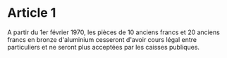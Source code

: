 # Article 1

A partir du 1er février 1970, les pièces de 10 anciens francs et 20 anciens francs en bronze d'aluminium cesseront d'avoir cours légal entre particuliers et ne seront plus acceptées par les caisses publiques.
